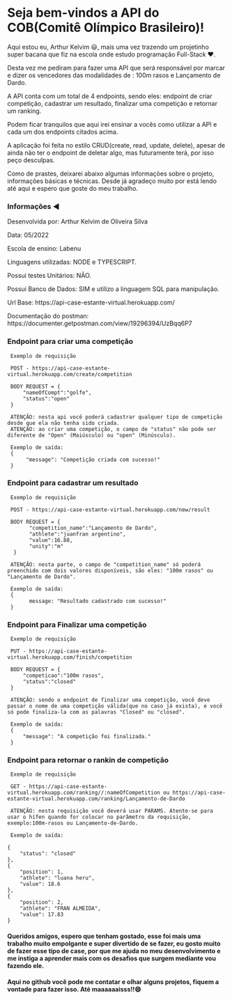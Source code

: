  <h1>Seja bem-vindos a API do COB(Comitê Olímpico Brasileiro)!</h1>
 
 <p>Aqui estou eu, Arthur Kelvim 😃, mais uma vez trazendo um projetinho super bacana que fiz na escola onde estudo programação Full-Stack ❤️.</p>
 <p>Desta vez me pediram para fazer uma API que será responsável por marcar e dizer os vencedores das modalidades de : 100m rasos e Lançamento de Dardo.</p>
 
 <p>A API conta com um total de 4 endpoints, sendo eles: endpoint de criar competição, cadastrar um resultado, finalizar uma competição e retornar um ranking.</p>
 
 <p>Podem ficar tranquilos que aqui irei ensinar a vocês como utilizar a API e cada um dos endpoints citados acima.</p>
 <p>A aplicação foi feita no estilo CRUD(create, read, update, delete), apesar de ainda não ter o endpoint de deletar algo, mas futuramente terá, por isso peço desculpas.</p>
 
 <p>Como de prastes, deixarei abaixo algumas informações sobre o projeto, informações básicas e técnicas. Desde já agradeço muito por está lendo até aqui e espero que goste do meu trabalho.</p>
 
<h3>Informações ◀️</h3>
<p>Desenvolvida por: Arthur Kelvim de Oliveira Silva</p>
<p>Data: 05/2022</p>
<p>Escola de ensino: Labenu</p>
<p>Linguagens utilizadas: NODE e TYPESCRIPT.</p>
<p>Possui testes Unitários: NÃO.</p>
<p>Possui Banco de Dados: SIM e utilizo a linguagem SQL para manipulação.</p>
<p>Url Base: https://api-case-estante-virtual.herokuapp.com/</p>
<p>Documentação do postman: https://documenter.getpostman.com/view/19296394/UzBqq6P7<p>
 
 <h3>Endpoint para criar uma competição</h3>
 
     Exemplo de requisição
     
     POST - https://api-case-estante-virtual.herokuapp.com/create/competition
     
     BODY REQUEST = { 
         "nameOfCompt":"golfe",
         "status":"open"
     }
     
     ATENÇÃO: nesta api você poderá cadastrar qualquer tipo de competição desde que ela não tenha sido criada.
     ATENÇÃO: ao criar uma competição, o campo de "status" não pode ser diferente de "Open" (Maiúsculo) ou "open" (Minúsculo).
     
     Exemplo de saída:
     {
          "message": "Competição criada com sucesso!"
     }
 <h3>Endpoint para cadastrar um resultado</h3>
 
     Exemplo de requisição
     
     POST - https://api-case-estante-virtual.herokuapp.com/new/result
     
     BODY REQUEST = {
           "competition_name":"Lançamento de Dardo",
           "athlete":"juanfran argentino",
           "value":16.88,
           "unity":"m"
      }
     
     ATENÇÃO: nesta parte, o campo de "competition_name" só poderá preenchido com dois valores disponíveis, são eles: "100m rasos" ou "Lançamento de Dardo".  
     
     Exemplo de saída:
     {
           message: "Resultado cadastrado com sucesso!"
     }
<h3>Endpoint para Finalizar uma competição</h3>
 
     Exemplo de requisição
     
     PUT - https://api-case-estante-virtual.herokuapp.com/finish/competition
     
     BODY REQUEST = {
         "competicao":"100m rasos",
         "status":"closed"
     }
     
     ATENÇÃO: sendo o endpoint de finalizar uma competição, você deve passar o nome de uma competição válida(que no caso já exista), e você só pode finaliza-la com as palavras "Closed" ou "closed". 
     
     Exemplo de saída:
     {
         "message": "A competição foi finalizada."
     }
<h3>Endpoint para retornar o rankin de competição</h3>
 
     Exemplo de requisição
     
     GET - https://api-case-estante-virtual.herokuapp.com/ranking//:nameOfCompetition ou https://api-case-estante-virtual.herokuapp.com/ranking/Lançamento-de-Dardo
     
     ATENÇÃO: nesta requisição você deverá usar PARAMS. Atente-se para usar o hífen quando for colocar no parâmetro da requisição, exemplo:100m-rasos ou Lançamento-de-Dardo.
     
     Exemplo de saída:
     
    {
        "status": "closed"
    },
    {
        "position": 1,
        "athlete": "luana heru",
        "value": 18.6
    },
    {
        "position": 2,
        "athlete": "FRAN ALMEIDA",
        "value": 17.83
    }
    
<h4>Queridos amigos, espero que tenham gostado, esse foi mais uma trabalho muito empolgante e super divertido de se fazer, eu gosto muito de fazer esse tipo de case, por que me ajuda no meu desenvolvimento e me instiga a aprender mais com os desafios que surgem mediante vou fazendo ele.</h4>

<h4>Aqui no github você pode me contatar e olhar alguns projetos, fiquem a vontade para fazer isso. Até maaaaaaisss!!😄</h4>
